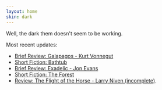 ```yaml
---
layout: home
skin: dark
---
```


Well, the dark them doesn't seem to be working.

Most recent updates: 

- [Brief Review: Galapagos - Kurt Vonnegut](brief_reviews/galapagos.md)
- [Short Fiction: Bathtub](fiction_short/bathtub.md)
- [Brief Review: Exadelic - Jon Evans](brief_reviews/exadelic.md)
- [Short Fiction: The Forest](fiction_short/the_forest.md)
- [Review: The Flight of the Horse - Larry Niven (incomplete)](reviews/the_flight_of_the_horse.md).
